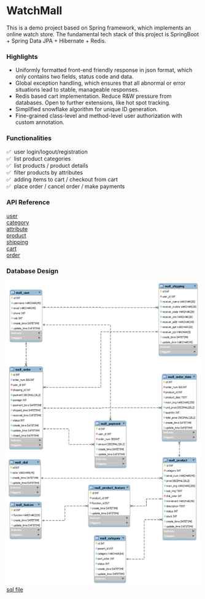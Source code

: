 # WatchMall

This is a demo project based on Spring framework, which implements an online watch store. The fundamental tech stack of this project is SpringBoot + Spring Data JPA + Hibernate + Redis.

### Highlights

+ Uniformly formatted front-end friendly response in json format, which only contains two fields, status code and data.
+ Global exception handling, which ensures that all abnormal or error situations lead to stable, manageable responses.
+ Redis based cart implementation. Reduce R&W pressure from databases. Open to further extensions, like hot spot tracking. 
+ Simplified snowflake algorithm for unique ID generation.
+ Fine-grained class-level and method-level user authorization with custom annotation.

### Functionalities

✅&nbsp; user login/logout/registration\
✅&nbsp; list product categories\
✅&nbsp; list products / product details\
✅&nbsp; filter products by attributes\
✅&nbsp; adding items to cart / checkout from cart\
✅&nbsp; place order / cancel order / make payments

### API Reference

[user](./api/user.md)\
[category](./api/category.md)\
[attribute](./api/attribute.md)\
[product](./api/product.md)\
[shipping](./api/shipping.md)\
[cart](./api/cart.md)\
[order](./api/order.md)

### Database Design

![MySQL Workbench Overview](./watchmall.png)\
[sql file](./watchmall.sql)